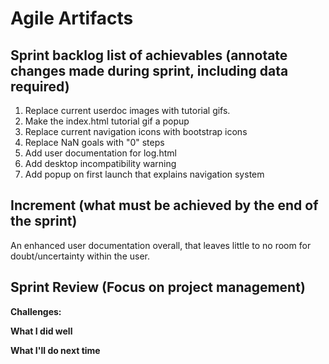 # Agile Artifacts
## Sprint backlog list of achievables (annotate changes made during sprint, including data required)
1.  Replace current userdoc images with tutorial gifs.
2.  Make the index.html tutorial gif a popup
3.  Replace current navigation icons with bootstrap icons
4.  Replace NaN goals with "0" steps
5.  Add user documentation for log.html
6.  Add desktop incompatibility warning
7.  Add popup on first launch that explains navigation system

## Increment (what must be achieved by the end of the sprint)
An enhanced user documentation overall, that leaves little to no room for doubt/uncertainty within the user.
## Sprint Review (Focus on project management)

**Challenges:** 

**What I did well** 

**What I'll do next time** 





 